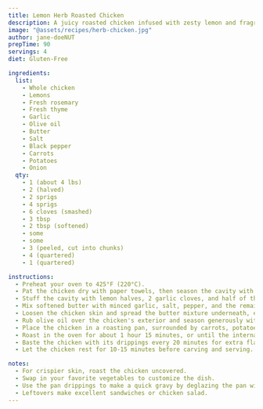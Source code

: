 ```yaml
---
title: Lemon Herb Roasted Chicken
description: A juicy roasted chicken infused with zesty lemon and fragrant herbs, perfect for a family dinner.
image: "@assets/recipes/herb-chicken.jpg"
author: jane-doeNUT
prepTime: 90
servings: 4
diet: Gluten-Free

ingredients:
  list:
    - Whole chicken
    - Lemons
    - Fresh rosemary
    - Fresh thyme
    - Garlic
    - Olive oil
    - Butter
    - Salt
    - Black pepper
    - Carrots
    - Potatoes
    - Onion
  qty:
    - 1 (about 4 lbs)
    - 2 (halved)
    - 2 sprigs
    - 4 sprigs
    - 6 cloves (smashed)
    - 3 tbsp
    - 2 tbsp (softened)
    - some
    - some
    - 3 (peeled, cut into chunks)
    - 4 (quartered)
    - 1 (quartered)

instructions:
  - Preheat your oven to 425°F (220°C).
  - Pat the chicken dry with paper towels, then season the cavity with salt and pepper.
  - Stuff the cavity with lemon halves, 2 garlic cloves, and half of the rosemary and thyme.
  - Mix softened butter with minced garlic, salt, pepper, and the remaining chopped herbs.
  - Loosen the chicken skin and spread the butter mixture underneath, ensuring an even coating.
  - Rub olive oil over the chicken's exterior and season generously with salt and pepper.
  - Place the chicken in a roasting pan, surrounded by carrots, potatoes, and onion.
  - Roast in the oven for about 1 hour 15 minutes, or until the internal temperature reaches 165°F (74°C) at the thickest part of the thigh.
  - Baste the chicken with its drippings every 20 minutes for extra flavor and moisture.
  - Let the chicken rest for 10-15 minutes before carving and serving.

notes:
  - For crispier skin, roast the chicken uncovered.
  - Swap in your favorite vegetables to customize the dish.
  - Use the pan drippings to make a quick gravy by deglazing the pan with chicken stock and whisking in a bit of flour.
  - Leftovers make excellent sandwiches or chicken salad.
---
```

